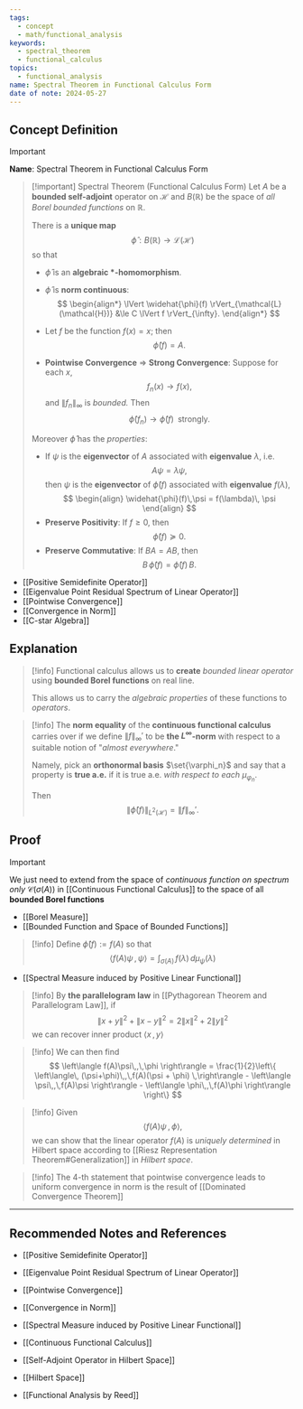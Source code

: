```yaml
---
tags:
  - concept
  - math/functional_analysis
keywords:
  - spectral_theorem
  - functional_calculus
topics:
  - functional_analysis
name: Spectral Theorem in Functional Calculus Form
date of note: 2024-05-27
---
```


## Concept Definition

>[!important]
>**Name**: Spectral Theorem in Functional Calculus Form

>[!important] Spectral Theorem  (Functional Calculus Form)
>Let $A$ be a **bounded self-adjoint** operator on $\mathcal{H}$ and $B(\mathbb{R})$ be the space of *all Borel bounded functions* on $\mathbb{R}.$
>
>There is a **unique map** $$\widehat{\phi}: B(\mathbb{R}) \to \mathcal{L}(\mathcal{H})$$ so that 
>
>-  $\widehat{\phi}$ is an **algebraic $*$-homomorphism**. 
>- $\widehat{\phi}$ is **norm continuous**:
>$$   
> \begin{align*}
>  \lVert \widehat{\phi}(f) \rVert_{\mathcal{L}(\mathcal{H})} &\le C \lVert f \rVert_{\infty}.
> \end{align*}
>$$ 
>-  Let $f$ be the function $f(x) = x$; then $$\widehat{\phi}(f) = A.$$
>   
>- **Pointwise Convergence** $\Rightarrow$ **Strong Convergence**: Suppose for each $x$,  $$f_n(x) \rightarrow f(x),$$ and $\lVert f_{n} \rVert_{\infty}$ is *bounded.* Then  $$\widehat{\phi}(f_n) \to \widehat{\phi}(f)\;\; \text{strongly}.$$ 
>  
>Moreover $\widehat{\phi}$ has the *properties*: 
>-  If $\psi$ is the **eigenvector** of $A$ associated with **eigenvalue** $\lambda$, i.e. $$A\psi = \lambda \psi,$$ then $\psi$ is the **eigenvector** of $\widehat{\phi}(f)$ associated with **eigenvalue** $f(\lambda)$, 
>$$  
> \begin{align}
> \widehat{\phi}(f)\,\psi  = f(\lambda)\, \psi
> \end{align}
>$$  
>- **Preserve Positivity**:  If $f \ge 0$, then $$\widehat{\phi}(f) \succeq 0.$$ 
>- **Preserve Commutative**:  If $BA = AB$, then $$B\,\widehat{\phi}(f) = \widehat{\phi}(f)\,B.$$ 
>

- [[Positive Semidefinite Operator]]
- [[Eigenvalue Point Residual Spectrum of Linear Operator]]
- [[Pointwise Convergence]]
- [[Convergence in Norm]]
- [[C-star Algebra]]

## Explanation

>[!info]
>Functional calculus allows us to **create** *bounded linear operator* using **bounded Borel functions** on real line.
>
>This allows us to carry the *algebraic properties* of these functions to *operators*.

>[!info]
>The **norm equality** of the **continuous functional calculus** carries over if we define $\lVert f \rVert_{\infty}'$ to be **the $L^{\infty}$-norm** with respect to a suitable notion of "*almost everywhere*."  
>
>Namely, pick an **orthonormal basis** $\set{\varphi_n}$ and say that a property is **true a.e.** if it is true a.e. *with respect to each* $\mu_{\varphi_n}$. 
>
>Then $$\lVert \widehat{\phi}(f) \rVert _{L^2(\mathcal{H})} = \lVert f \rVert_{\infty}'.$$


## Proof


>[!important]
>We just need to extend from the space of *continuous function on spectrum only*  $\mathcal{C}(\sigma(A))$ in [[Continuous Functional Calculus]] to the space of all **bounded Borel functions**

- [[Borel Measure]]
- [[Bounded Function and Space of Bounded Functions]]


>[!info]
>Define $\widehat{\phi}(f) := f(A)$ so that
>$$
>\left\langle f(A)\psi\,,\, \psi \right\rangle = \int_{\sigma(A)}\,f(\lambda)\,d\mu_{\psi}(\lambda) 
>$$


- [[Spectral Measure induced by Positive Linear Functional]]

>[!info]
>By **the parallelogram law** in [[Pythagorean Theorem and Parallelogram Law]], if
>$$
>\lVert x + y \rVert^2  + \lVert x - y \rVert^2  = 2 \lVert x \rVert^2  + 2\lVert y \rVert^2 
>$$
>we can recover inner product $\left\langle  x\,,\, y   \right\rangle$

>[!info]
>We can then find 
>$$
>\left\langle  f(A)\psi\,,\,\phi    \right\rangle = \frac{1}{2}\left\{ \left\langle\,  (\psi+\phi)\,,\,f(A)(\psi + \phi) \,\right\rangle - \left\langle  \psi\,,\,f(A)\psi \right\rangle - \left\langle  \phi\,,\,f(A)\phi \right\rangle  \right\} 
>$$


>[!info]
>Given $$\left\langle f(A)\psi\,,\,\phi \right\rangle,$$ we can show that the linear operator $f(A)$ is *uniquely determined* in Hilbert space according to [[Riesz Representation Theorem#Generalization]] in *Hilbert space*. 


>[!info]
>The 4-th statement that pointwise convergence leads to uniform convergence in norm is the result of [[Dominated Convergence Theorem]]



-----------
##  Recommended Notes and References

- [[Positive Semidefinite Operator]]
- [[Eigenvalue Point Residual Spectrum of Linear Operator]]
- [[Pointwise Convergence]]
- [[Convergence in Norm]]

- [[Spectral Measure induced by Positive Linear Functional]]
- [[Continuous Functional Calculus]]

- [[Self-Adjoint Operator in Hilbert Space]]
- [[Hilbert Space]]

- [[Functional Analysis by Reed]]